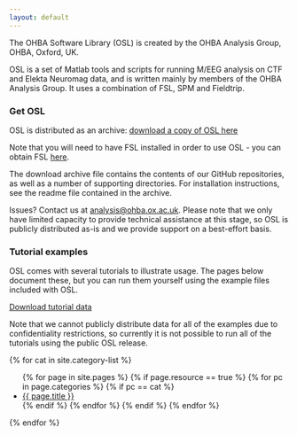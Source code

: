 ```yaml
---
layout: default
---
```


The OHBA Software Library (OSL) is created by the OHBA Analysis Group, OHBA, Oxford, UK.

OSL is a set of Matlab tools and scripts for running M/EEG analysis on CTF and Elekta Neuromag data, and is written mainly by members of the OHBA Analysis Group. It uses a combination of FSL, SPM and Fieldtrip.

### Get OSL

OSL is distributed as an archive: [download a copy of OSL here](http://users.fmrib.ox.ac.uk/~romesh/osl/osl.tar.gz)

Note that you will need to have FSL installed in order to use OSL - you can obtain FSL [here](https://fsl.fmrib.ox.ac.uk/fsl/fslwiki/FslInstallation).

The download archive file contains the contents of our GitHub repositories, as well as a number of supporting directories. For installation instructions, see the readme file contained in the archive. 

Issues? Contact us at [analysis@ohba.ox.ac.uk](mailto:analysis@ohba.ox.ac.uk). Please note that we only have limited capacity to provide technical assistance at this stage, so OSL is publicly distributed as-is and we provide support on a best-effort basis. 

### Tutorial examples

OSL comes with several tutorials to illustrate usage. The pages below document these, but you can run them yourself using the example files included with OSL. 

[Download tutorial data](http://users.fmrib.ox.ac.uk/~romesh/osl/example_data.tar.gz)

Note that we cannot publicly distribute data for all of the examples due to confidentiality restrictions, so currently it is not possible to run all of the tutorials using the public OSL release. 

{% for cat in site.category-list %}
<ul>
  {% for page in site.pages %}
    {% if page.resource == true %}
      {% for pc in page.categories %}
        {% if pc == cat %}
          <li><a href="{{ site.baseurl }}{{ page.url }}">{{ page.title }}</a></li>
        {% endif %}   <!-- cat-match-p -->
      {% endfor %}  <!-- page-category -->
    {% endif %}   <!-- resource-p -->
  {% endfor %}  <!-- page -->
</ul>
{% endfor %}  <!-- cat -->
